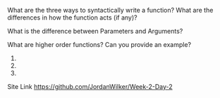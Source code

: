 What are the three ways to syntactically write a function? What are the differences in how the function acts (if any)?

What is the difference between Parameters and Arguments?

What are higher order functions? Can you provide an example?

1)

2)

3)

Site Link
https://github.com/JordanWilker/Week-2-Day-2